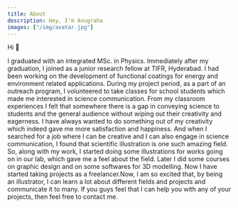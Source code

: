 ```yaml
---
title: About
description: Hey, I'm Anugraha
images: ["/img/avatar.jpg"]
---
```


Hi :wave: 


I graduated with an integrated MSc. in Physics. Immediately after my graduation, I joined as a junior research fellow at TIFR, Hyderabad. I had been working on the development of functional coatings for energy and environment related applications. During my project period, as a part of an outreach program, I volunteered to take classes for school students which made me interested in science communication. From my classroom experiences I felt that somewhere there is a gap in conveying science to students and the general audience without wiping out their creativity and eagerness. I have always wanted to do something out of my creativity which indeed gave me more satisfaction and happiness. And when I searched for a job where I can be creative and I can also engage in science communication, I found that scientific illustration is one such amazing field. So, along with my work, I started doing some illustrations for works going on in our lab, which gave me a feel about the field. Later I did some courses on graphic design and on some softwares for 3D modelling. Now I have started taking projects as a freelancer.Now, I am so excited that, by being an illustrator, I can learn a lot about different fields and projects and communicate it to many. If you guys feel that I can help you with any of your projects, then feel free to contact me.